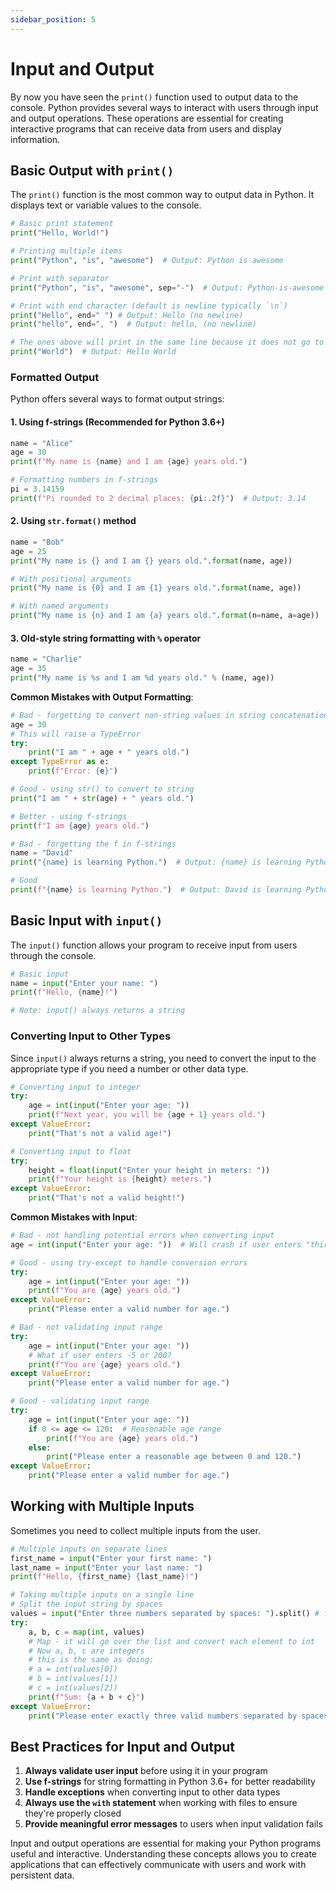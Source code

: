 ```yaml
---
sidebar_position: 5
---
```

# Input and Output

By now you have seen the `print()` function used to output data to the console. Python provides several ways to interact with users through input and output operations. These operations are essential for creating interactive programs that can receive data from users and display information.

## Basic Output with `print()`

The `print()` function is the most common way to output data in Python. It displays text or variable values to the console.

```python
# Basic print statement
print("Hello, World!")

# Printing multiple items
print("Python", "is", "awesome")  # Output: Python is awesome

# Print with separator
print("Python", "is", "awesome", sep="-")  # Output: Python-is-awesome

# Print with end character (default is newline typically `\n`)
print("Hello", end=" ") # Output: Hello (no newline)
print("hello", end=", ")  # Output: hello, (no newline)

# The ones above will print in the same line because it does not go to a new line (hello hello,)
print("World")  # Output: Hello World
```
<codapi-snippet sandbox="python" editor="python" init-delay="500" >
</codapi-snippet>

### Formatted Output

Python offers several ways to format output strings:

#### 1. Using f-strings (Recommended for Python 3.6+)

```python
name = "Alice"
age = 30
print(f"My name is {name} and I am {age} years old.")

# Formatting numbers in f-strings
pi = 3.14159
print(f"Pi rounded to 2 decimal places: {pi:.2f}")  # Output: 3.14
```
<codapi-snippet sandbox="python" editor="python" init-delay="500" >
</codapi-snippet>

#### 2. Using `str.format()` method

```python
name = "Bob"
age = 25
print("My name is {} and I am {} years old.".format(name, age))

# With positional arguments
print("My name is {0} and I am {1} years old.".format(name, age))

# With named arguments
print("My name is {n} and I am {a} years old.".format(n=name, a=age))
```
<codapi-snippet sandbox="python" editor="python" init-delay="500" >
</codapi-snippet>

#### 3. Old-style string formatting with `%` operator

```python
name = "Charlie"
age = 35
print("My name is %s and I am %d years old." % (name, age))
```
<codapi-snippet sandbox="python" editor="python" init-delay="500" >
</codapi-snippet>

**Common Mistakes with Output Formatting**:

```python
# Bad - forgetting to convert non-string values in string concatenation
age = 30
# This will raise a TypeError
try:
    print("I am " + age + " years old.")
except TypeError as e:
    print(f"Error: {e}")

# Good - using str() to convert to string
print("I am " + str(age) + " years old.")

# Better - using f-strings
print(f"I am {age} years old.")

# Bad - forgetting the f in f-strings
name = "David"
print("{name} is learning Python.")  # Output: {name} is learning Python

# Good
print(f"{name} is learning Python.")  # Output: David is learning Python
```
<codapi-snippet sandbox="python" editor="python" init-delay="500" >
</codapi-snippet>

## Basic Input with `input()`

The `input()` function allows your program to receive input from users through the console.

```python
# Basic input
name = input("Enter your name: ")
print(f"Hello, {name}!")

# Note: input() always returns a string
```
<codapi-snippet sandbox="python" editor="python" init-delay="500" >
</codapi-snippet>

### Converting Input to Other Types

Since `input()` always returns a string, you need to convert the input to the appropriate type if you need a number or other data type.

```python
# Converting input to integer
try:
    age = int(input("Enter your age: "))
    print(f"Next year, you will be {age + 1} years old.")
except ValueError:
    print("That's not a valid age!")

# Converting input to float
try:
    height = float(input("Enter your height in meters: "))
    print(f"Your height is {height} meters.")
except ValueError:
    print("That's not a valid height!")
```
<codapi-snippet sandbox="python" editor="python" init-delay="500" >
</codapi-snippet>

**Common Mistakes with Input**:

```python
# Bad - not handling potential errors when converting input
age = int(input("Enter your age: "))  # Will crash if user enters "thirty" instead of 30

# Good - using try-except to handle conversion errors
try:
    age = int(input("Enter your age: "))
    print(f"You are {age} years old.")
except ValueError:
    print("Please enter a valid number for age.")

# Bad - not validating input range
try:
    age = int(input("Enter your age: "))
    # What if user enters -5 or 200?
    print(f"You are {age} years old.")
except ValueError:
    print("Please enter a valid number for age.")

# Good - validating input range
try:
    age = int(input("Enter your age: "))
    if 0 <= age <= 120:  # Reasonable age range
        print(f"You are {age} years old.")
    else:
        print("Please enter a reasonable age between 0 and 120.")
except ValueError:
    print("Please enter a valid number for age.")
```
<codapi-snippet sandbox="python" editor="python" init-delay="500" >
</codapi-snippet>

## Working with Multiple Inputs

Sometimes you need to collect multiple inputs from the user.

```python
# Multiple inputs on separate lines
first_name = input("Enter your first name: ")
last_name = input("Enter your last name: ")
print(f"Hello, {first_name} {last_name}!")

# Taking multiple inputs on a single line
# Split the input string by spaces
values = input("Enter three numbers separated by spaces: ").split() # for example, if a user enters "1 2 3", values will be ['1', '2', '3']
try:
    a, b, c = map(int, values) 
    # Map - it will go over the list and convert each element to int
    # Now a, b, c are integers
    # this is the same as doing:
    # a = int(values[0])
    # b = int(values[1])
    # c = int(values[2])
    print(f"Sum: {a + b + c}")
except ValueError:
    print("Please enter exactly three valid numbers separated by spaces.")
```
<codapi-snippet sandbox="python" editor="python" init-delay="500" >
</codapi-snippet>

## Best Practices for Input and Output

1. **Always validate user input** before using it in your program
2. **Use f-strings** for string formatting in Python 3.6+ for better readability
3. **Handle exceptions** when converting input to other data types
4. **Always use the `with` statement** when working with files to ensure they're properly closed
5. **Provide meaningful error messages** to users when input validation fails

Input and output operations are essential for making your Python programs useful and interactive. Understanding these concepts allows you to create applications that can effectively communicate with users and work with persistent data.
